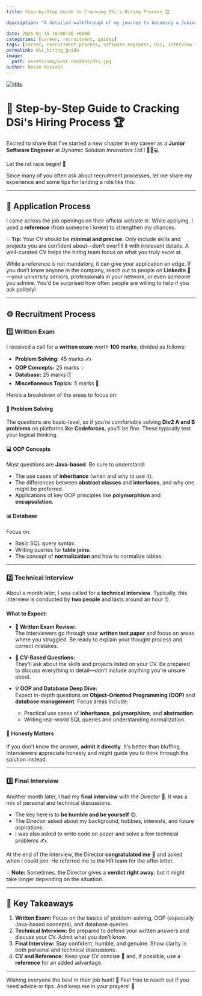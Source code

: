 ```yaml
---
title: Step-by-Step Guide to Cracking DSi's Hiring Process 🏆

description: "A detailed walkthrough of my journey to becoming a Junior Software Engineer at Dynamic Solution Innovators Ltd., including tips for each stage of the recruitment process."

date: 2025-01-15 10:00:00 +0800
categories: [career, recruitment, guides]
tags: [career, recruitment process, software engineer, DSi, interview tips]
permalink: dsi_hiring_guide
image:
  path: assets/img/post_content/dsi.jpg
author: Nasim Hossain
---
```

[![Hits](https://hits.sh/imnasim31415.github.io/dsi_hiring_guide.svg?style=plastic&label=View%20Count&color=dd6713&logo=alfred)](https://hits.sh/imnasim31415.github.io/dsi_hiring_guide/)

# 🎉 Step-by-Step Guide to Cracking DSi's Hiring Process 🏆  

Excited to share that I've started a new chapter in my career as a **Junior Software Engineer** at *Dynamic Solution Innovators Ltd.*! 🏃‍♂️💻  

Let the rat race begin! 🚀  

Since many of you often ask about recruitment processes, let me share my experience and some tips for landing a role like this:  

---

## **📝 Application Process**  
I came across the job openings on their official website 🌐. While applying, I used a **reference** (from someone I knew) to strengthen my chances.  

💡 **Tip:** Your CV should be **minimal and precise**. Only include skills and projects you are confident about—don’t overfill it with irrelevant details. A well-curated CV helps the hiring team focus on what you truly excel at.  

While a reference is not mandatory, it can give your application an edge. If you don’t know anyone in the company, reach out to people on **LinkedIn** 🔗—your university seniors, professionals in your network, or even someone you admire. You'd be surprised how often people are willing to help if you ask politely!  

---

## **⚙️ Recruitment Process**  

### **1️⃣ Written Exam**  
I received a call for a **written exam** worth **100 marks**, divided as follows:  
- **Problem Solving:** 45 marks ✍️  
- **OOP Concepts:** 25 marks 💡  
- **Database:** 25 marks 🗄️  
- **Miscellaneous Topics:** 5 marks 🧐  

Here’s a breakdown of the areas to focus on:  

#### **🧩 Problem Solving**  
The questions are basic-level, so if you’re comfortable solving **Div2 A and B problems** on platforms like **Codeforces**, you’ll be fine. These typically test your logical thinking.  

#### **💻 OOP Concepts**  
Most questions are **Java-based**. Be sure to understand:  
- The use cases of **inheritance** (when and why to use it).  
- The differences between **abstract classes** and **interfaces**, and why one might be preferred.  
- Applications of key OOP principles like **polymorphism** and **encapsulation**.  

#### **📊 Database**  
Focus on:  
- Basic SQL query syntax.  
- Writing queries for **table joins**.  
- The concept of **normalization** and how to normalize tables.  

---

### **2️⃣ Technical Interview**  
About a month later, I was called for a **technical interview**. Typically, this interview is conducted by **two people** and lasts around an hour ⏰.  

#### **What to Expect:**  
- **📝 Written Exam Review:**  
  The interviewers go through your **written test paper** and focus on areas where you struggled. Be ready to explain your thought process and correct mistakes.  

- **📄 CV-Based Questions:**  
  They’ll ask about the skills and projects listed on your CV. Be prepared to discuss everything in detail—don’t include anything you’re unsure about.  

- **💡 OOP and Database Deep Dive:**  
  Expect in-depth questions on **Object-Oriented Programming (OOP)** and **database management**. Focus areas include:  
  - Practical use cases of **inheritance**, **polymorphism**, and **abstraction**.  
  - Writing real-world SQL queries and understanding normalization.  

#### **🤝 Honesty Matters**  
If you don’t know the answer, **admit it directly**. It’s better than bluffing. Interviewers appreciate honesty and might guide you to think through the solution instead.  

---

### **3️⃣ Final Interview**  
Another month later, I had my **final interview** with the Director 👔. It was a mix of personal and technical discussions.  

- The key here is to **be humble and be yourself** 😊.  
- The Director asked about my background, hobbies, interests, and future aspirations.  
- I was also asked to write code on paper and solve a few technical problems ✍️.  

At the end of the interview, the Director **congratulated me** 🎉 and asked when I could join. He referred me to the HR team for the offer letter.  

💡 **Note:** Sometimes, the Director gives a **verdict right away**, but it might take longer depending on the situation.  

---

## **🔑 Key Takeaways**  
1. **Written Exam:** Focus on the basics of problem-solving, OOP (especially Java-based concepts), and database queries.  
2. **Technical Interview:** Be prepared to defend your written answers and discuss your CV. Admit what you don’t know.  
3. **Final Interview:** Stay confident, humble, and genuine. Show clarity in both personal and technical discussions.  
4. **CV and Reference:** Keep your CV concise 📝 and, if possible, use a **reference** for an added advantage.  

---

Wishing everyone the best in their job hunt! 🌟 Feel free to reach out if you need advice or tips. And keep me in your prayers! 🙏

